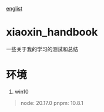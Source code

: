 [englist](./README-en.md)

# xiaoxin_handbook
一些关于我的学习的测试和总结

# 环境
1. win10
> node: 20.17.0
> pnpm: 10.8.1